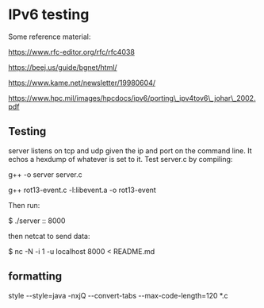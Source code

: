 # IPv6 testing

Some reference material:

https://www.rfc-editor.org/rfc/rfc4038

https://beej.us/guide/bgnet/html/

https://www.kame.net/newsletter/19980604/

https://www.hpc.mil/images/hpcdocs/ipv6/porting\_ipv4tov6\_johar\_2002.pdf

## Testing

server listens on tcp and udp given the ip and port on the command line.
It echos a hexdump of whatever is set to it. Test server.c by compiling:

g++ -o server server.c

g++ rot13-event.c -l:libevent.a -o rot13-event

Then run:

$ ./server :: 8000

then netcat to send data:

$ nc -N -i 1 -u localhost 8000 < README.md

## formatting

style --style=java -nxjQ --convert-tabs --max-code-length=120 *.c